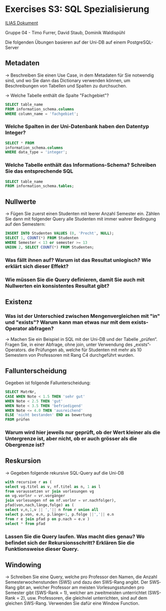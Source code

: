 # Exercises S3: SQL Spezialisierung

[ILIAS Dokument](https://elearning.hslu.ch/ilias/goto.php?target=file_3671991_download)

Gruppe 04 - Timo Furrer, David Staub, Dominik Waldispühl

Die folgenden Übungen basieren auf der Uni-DB auf einem PostgreSQL-Server

## Metadaten

-> Beschreiben Sie einen Use Case, in dem Metadaten für Sie notwendig sind, und wo Sie dann das Dictionary verwenden können, um Beschreibungen von Tabellen und Spalten zu durchsuchen.

-> Welche Tabelle enthält die Spalte "Fachgebiet"?

```sql
SELECT table_name 
FROM information_schema.columns 
WHERE column_name = 'fachgebiet';
```

### Welche Spalten in der Uni-Datenbank haben den Datentyp Integer?

```sql
SELECT * FROM 
information_schema.columns 
WHERE data_type = 'integer';
```

### Welche Tabelle enthält das Informations-Schema? Schreiben Sie das entsprechende SQL

```sql
SELECT table_name 
FROM information_schema.tables;
```

## Nullwerte

-> Fügen Sie zuerst einen Studenten mit leerer Anzahl Semester ein. Zählen Sie dann mit folgender Query alle Studenten mit immer wahrer Bedingung auf den Semestern:

```sql
INSERT INTO Studenten VALUES (0, 'Precht', NULL);
SELECT 1, COUNT(*) FROM Studenten
WHERE Semester < 13 or semester >= 13
UNION 2, SELECT COUNT(*) FROM Studenten;
```

### Was fällt ihnen auf? Warum ist das Resultat unlogisch? Wie erklärt sich dieser Effekt?

### Wie müssen Sie die Query definieren, damit Sie auch mit Nullwerten ein konsistentes Resultat gibt?

## Existenz

### Was ist der Unterschied zwischen Mengenvergleichen mit "in" und "exists"? Warum kann man etwas nur mit dem exists-Operator abfragen?

-> Machen Sie ein Beispiel in SQL mit der Uni-DB und der Tabelle „prüfen“. Fragen Sie, in einer Abfrage, ohne join, unter Verwendung des „exists“‐Operators. die Prüfungen ab, welche für Studenten mit mehr als 10 Semestern von Professoren mit Rang C4 durchgeführt wurden.

## Fallunterscheidung

Gegeben ist folgende Fallunterscheidung:

```sql
SELECT MatrNr, 
CASE WHEN Note < 1.5 THEN 'sehr gut'
WHEN Note < 2.5 THEN 'gut'
WHEN Note < 3.5 THEN 'befriedigend'
WHEN Note <= 4.0 THEN 'ausreichend'
ELSE 'nicht bestanden' END as bewertung
FROM prüfen
```

### Warum wird hier jeweils nur geprüft, ob der Wert kleiner als die Untergrenze ist, aber nicht, ob er auch grösser als die Obergrenze ist?

## Reskursion

-> Gegeben folgende rekursive SQL-Query auf die Uni-DB
```sql
with recursive r as (
select vg.titel as v, nf.titel as n, 1 as l
from voraussetzen vr join vorlesungen vg
on vg.vorlnr = vr.vorgänger
join vorlesungen nf on nf.vorlnr = vr.nachfolger),
pfad(von,nach,länge,folge) as (
select v,n,1,v || ','|| n from r union all
select p.von, e.n, p.länge+1, p.folge ||','|| e.n
from r e join pfad p on p.nach = e.v )
select * from pfad
```

### Lassen Sie die Query laufen. Was macht dies genau? Wo befindet sich der Rekursionsschritt? Erklären Sie die Funktionsweise dieser Query.

## Windowing

-> Schreiben Sie eine Query, welche pro Professor den Namen, die Anzahl Semesterwochenstunden (SWS) und dazu den SWS-Rang angibt. Der SWS‐Rang gibt an, welcher Professor am meisten Vorlesungsstunden pro Semester gibt (SWS-Rank = 1), welcher am zweitmeisten unterrichtet (SWS-Rank = 2), usw. Professoren, die gleichviel unterrichten, sind auf dem gleichen SWS-Rang. Verwenden Sie dafür eine Window Function.
